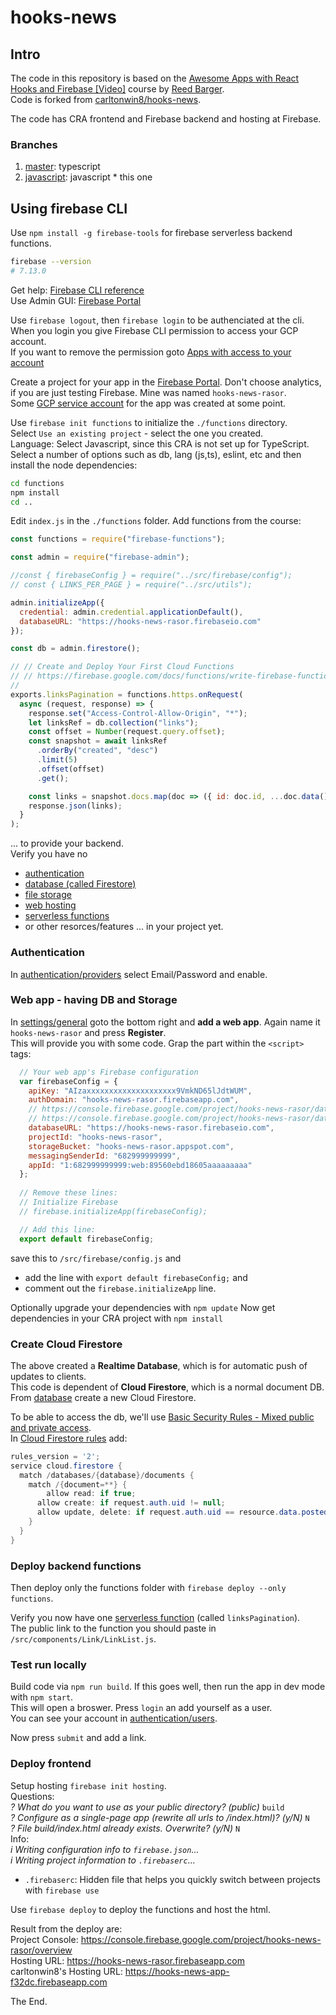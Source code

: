 # hooks-news

## Intro

The code in this repository is based on the
[Awesome Apps with React Hooks and Firebase [Video]](https://www.packtpub.com/web-development/awesome-apps-with-react-hooks-and-firebase-video)
course by [Reed Barger](https://github.com/reedbarger/hooks-news).  
Code is forked from [carltonwin8/hooks-news](https://github.com/carltonwin8/hooks-news).  

The code has CRA frontend and Firebase backend and hosting at Firebase.  

### Branches

1. [master](https://github.com/rasor/hooks-news/tree/master): typescript  
1. [javascript](https://github.com/rasor/hooks-news/tree/javascript): javascript * this one

## Using firebase CLI

Use `npm install -g firebase-tools` for firebase serverless backend functions.  
```bash
firebase --version
# 7.13.0
```
Get help: [Firebase CLI reference](https://firebase.google.com/docs/cli/?authuser=0#command_reference)  
Use Admin GUI: [Firebase Portal](https://console.firebase.google.com/?pli=1)

Use `firebase logout`, then `firebase login` to be authenciated at the cli.  
When you login you give Firebase CLI permission to access your GCP account.  
If you want to remove the permission goto [Apps with access to your account](https://myaccount.google.com/permissions?pli=1)  

Create a project for your app in the [Firebase Portal](https://console.firebase.google.com/). Don't choose analytics, if you are just testing Firebase. 
Mine was named `hooks-news-rasor`.  
Some [GCP service account](https://console.cloud.google.com/iam-admin/serviceaccounts?project=hooks-news-rasor&authuser=0) for the app was created at some point.  

Use `firebase init functions` to initialize the `./functions` directory.  
Select `Use an existing project` - select the one you created.  
Language: Select Javascript, since this CRA is not set up for TypeScript.  
Select a number of options such as db, lang (js,ts), eslint, etc and then
install the node dependencies:
```bash
cd functions
npm install
cd ..
```

Edit `index.js` in the `./functions` folder. Add functions from the course:
```js
const functions = require("firebase-functions");

const admin = require("firebase-admin");

//const { firebaseConfig } = require("../src/firebase/config");
// const { LINKS_PER_PAGE } = require("../src/utils");

admin.initializeApp({
  credential: admin.credential.applicationDefault(),
  databaseURL: "https://hooks-news-rasor.firebaseio.com"
});

const db = admin.firestore();

// // Create and Deploy Your First Cloud Functions
// // https://firebase.google.com/docs/functions/write-firebase-functions
//
exports.linksPagination = functions.https.onRequest(
  async (request, response) => {
    response.set("Access-Control-Allow-Origin", "*");
    let linksRef = db.collection("links");
    const offset = Number(request.query.offset);
    const snapshot = await linksRef
      .orderBy("created", "desc")
      .limit(5)
      .offset(offset)
      .get();

    const links = snapshot.docs.map(doc => ({ id: doc.id, ...doc.data() }));
    response.json(links);
  }
);
```
... to provide your backend.  
Verify you have no
* [authentication](https://console.firebase.google.com/project/hooks-news-rasor/authentication/users)
* [database (called Firestore)](https://console.firebase.google.com/project/hooks-news-rasor/database)
* [file storage](https://console.firebase.google.com/project/hooks-news-rasor/storage)
* [web hosting](https://console.firebase.google.com/project/hooks-news-rasor/hosting)  
* [serverless functions](https://console.firebase.google.com/project/hooks-news-rasor/functions)  
* or other resorces/features
... in your project yet.  

### Authentication

In [authentication/providers](https://console.firebase.google.com/project/hooks-news-rasor/authentication/providers) select Email/Password and enable.

### Web app - having DB and Storage

In [settings/general](https://console.firebase.google.com/project/hooks-news-rasor/settings/general/) goto the bottom right and **add a web app**. Again name it `hooks-news-rasor` and press **Register**.  
This will provide you with some code. Grap the part within the `<script>` tags:
```js
  // Your web app's Firebase configuration
  var firebaseConfig = {
    apiKey: "AIzaxxxxxxxxxxxxxxxxxxxx9VmkND65lJdtWUM",
    authDomain: "hooks-news-rasor.firebaseapp.com",
    // https://console.firebase.google.com/project/hooks-news-rasor/database/hooks-news-rasor/data
    // https://console.firebase.google.com/project/hooks-news-rasor/database/firestore/data
    databaseURL: "https://hooks-news-rasor.firebaseio.com",
    projectId: "hooks-news-rasor",
    storageBucket: "hooks-news-rasor.appspot.com",
    messagingSenderId: "682999999999",
    appId: "1:682999999999:web:89560ebd18605aaaaaaaaa"
  };
  
  // Remove these lines:
  // Initialize Firebase
  // firebase.initializeApp(firebaseConfig);

  // Add this line:
  export default firebaseConfig;
```
save this to `/src/firebase/config.js` and 
* add the line with `export default firebaseConfig;` and
* comment out the `firebase.initializeApp` line.

Optionally upgrade your dependencies with `npm update`
Now get dependencies in your CRA project with `npm install`  

### Create Cloud Firestore

The above created a **Realtime Database**, which is for automatic push of updates to clients.  
This code is dependent of **Cloud Firestore**, which is a normal document DB.
From [database](https://console.firebase.google.com/project/hooks-news-rasor/database) create a new Cloud Firestore.

To be able to access the db, we'll use [Basic Security Rules - Mixed public and private access](https://firebase.google.com/docs/rules/basics?authuser=0#mixed_public_and_private_access).  
In [Cloud Firestore rules](https://console.firebase.google.com/project/hooks-news-rasor/database/firestore/rules) add:
```java
rules_version = '2';
service cloud.firestore {
  match /databases/{database}/documents {
    match /{document=**} {
    	allow read: if true;
      allow create: if request.auth.uid != null;
      allow update, delete: if request.auth.uid == resource.data.postedBy.id;
    }
  }
}
```

### Deploy backend functions

Then deploy only the functions folder with
`firebase deploy --only functions`.

Verify you now have one [serverless function](https://console.firebase.google.com/project/hooks-news-rasor/functions) (called `linksPagination`).  
The public link to the function you should paste in `/src/components/Link/LinkList.js`.  

### Test run locally

Build code via `npm run build`. If this goes well, then run the app in dev mode with `npm start`.  
This will open a broswer. Press `login` an add yourself as a user.  
You can see your account in [authentication/users](https://console.firebase.google.com/project/hooks-news-rasor/authentication/users).  

Now press `submit` and add a link.  

### Deploy frontend

Setup hosting `firebase init hosting`.  
Questions:  
_? What do you want to use as your public directory? (public)_ `build`  
_? Configure as a single-page app (rewrite all urls to /index.html)? (y/N)_ `N`  
_? File build/index.html already exists. Overwrite? (y/N)_ `N`  
Info:  
_i  Writing configuration info to `firebase.json`..._  
_i  Writing project information to `.firebaserc`..._  

* `.firebaserc`: Hidden file that helps you quickly switch between projects with `firebase use`

Use `firebase deploy` to deploy the functions and host the html.

Result from the deploy are:  
Project Console: https://console.firebase.google.com/project/hooks-news-rasor/overview  
Hosting URL: https://hooks-news-rasor.firebaseapp.com  
carltonwin8's Hosting URL: https://hooks-news-app-f32dc.firebaseapp.com   

The End.  

